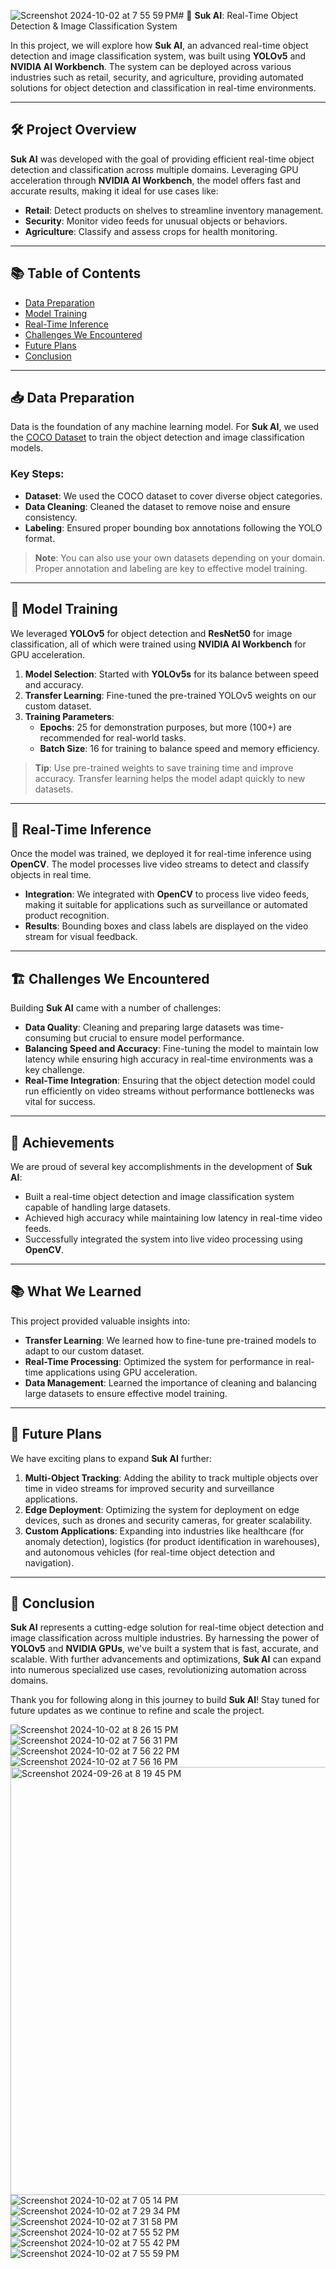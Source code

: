 ![Screenshot 2024-10-02 at 7 55 59 PM](https://github.com/user-attachments/assets/b141e064-bb44-4e29-a6ba-d8820e1b8e65)# 🚀 **Suk AI**: Real-Time Object Detection & Image Classification System

In this project, we will explore how **Suk AI**, an advanced real-time object detection and image classification system, was built using **YOLOv5** and **NVIDIA AI Workbench**. The system can be deployed across various industries such as retail, security, and agriculture, providing automated solutions for object detection and classification in real-time environments.

---

## 🛠️ **Project Overview**

**Suk AI** was developed with the goal of providing efficient real-time object detection and classification across multiple domains. Leveraging GPU acceleration through **NVIDIA AI Workbench**, the model offers fast and accurate results, making it ideal for use cases like:

- **Retail**: Detect products on shelves to streamline inventory management.
- **Security**: Monitor video feeds for unusual objects or behaviors.
- **Agriculture**: Classify and assess crops for health monitoring.

---

## 📚 **Table of Contents**
- [Data Preparation](#data-preparation)
- [Model Training](#model-training)
- [Real-Time Inference](#real-time-inference)
- [Challenges We Encountered](#challenges-we-encountered)
- [Future Plans](#future-plans)
- [Conclusion](#conclusion)

---

## 📥 **Data Preparation**

Data is the foundation of any machine learning model. For **Suk AI**, we used the [COCO Dataset](https://cocodataset.org/) to train the object detection and image classification models.

### Key Steps:
- **Dataset**: We used the COCO dataset to cover diverse object categories.
- **Data Cleaning**: Cleaned the dataset to remove noise and ensure consistency.
- **Labeling**: Ensured proper bounding box annotations following the YOLO format.

> **Note**: You can also use your own datasets depending on your domain. Proper annotation and labeling are key to effective model training.

---

## 🔧 **Model Training**

We leveraged **YOLOv5** for object detection and **ResNet50** for image classification, all of which were trained using **NVIDIA AI Workbench** for GPU acceleration.

1. **Model Selection**: Started with **YOLOv5s** for its balance between speed and accuracy.
2. **Transfer Learning**: Fine-tuned the pre-trained YOLOv5 weights on our custom dataset.
3. **Training Parameters**:
   - **Epochs**: 25 for demonstration purposes, but more (100+) are recommended for real-world tasks.
   - **Batch Size**: 16 for training to balance speed and memory efficiency.

> **Tip**: Use pre-trained weights to save training time and improve accuracy. Transfer learning helps the model adapt quickly to new datasets.

---

## 🎥 **Real-Time Inference**

Once the model was trained, we deployed it for real-time inference using **OpenCV**. The model processes live video streams to detect and classify objects in real time.

- **Integration**: We integrated with **OpenCV** to process live video feeds, making it suitable for applications such as surveillance or automated product recognition.
- **Results**: Bounding boxes and class labels are displayed on the video stream for visual feedback.

---

## 🏗️ **Challenges We Encountered**

Building **Suk AI** came with a number of challenges:
- **Data Quality**: Cleaning and preparing large datasets was time-consuming but crucial to ensure model performance.
- **Balancing Speed and Accuracy**: Fine-tuning the model to maintain low latency while ensuring high accuracy in real-time environments was a key challenge.
- **Real-Time Integration**: Ensuring that the object detection model could run efficiently on video streams without performance bottlenecks was vital for success.

---

## 🎉 **Achievements**

We are proud of several key accomplishments in the development of **Suk AI**:
- Built a real-time object detection and image classification system capable of handling large datasets.
- Achieved high accuracy while maintaining low latency in real-time video feeds.
- Successfully integrated the system into live video processing using **OpenCV**.

---

## 📚 **What We Learned**

This project provided valuable insights into:
- **Transfer Learning**: We learned how to fine-tune pre-trained models to adapt to our custom dataset.
- **Real-Time Processing**: Optimized the system for performance in real-time applications using GPU acceleration.
- **Data Management**: Learned the importance of cleaning and balancing large datasets to ensure effective model training.

---

## 🚀 **Future Plans**

We have exciting plans to expand **Suk AI** further:
1. **Multi-Object Tracking**: Adding the ability to track multiple objects over time in video streams for improved security and surveillance applications.
2. **Edge Deployment**: Optimizing the system for deployment on edge devices, such as drones and security cameras, for greater scalability.
3. **Custom Applications**: Expanding into industries like healthcare (for anomaly detection), logistics (for product identification in warehouses), and autonomous vehicles (for real-time object detection and navigation).

---

## 🎯 **Conclusion**

**Suk AI** represents a cutting-edge solution for real-time object detection and image classification across multiple industries. By harnessing the power of **YOLOv5** and **NVIDIA GPUs**, we've built a system that is fast, accurate, and scalable. With further advancements and optimizations, **Suk AI** can expand into numerous specialized use cases, revolutionizing automation across domains.

Thank you for following along in this journey to build **Suk AI**! Stay tuned for future updates as we continue to refine and scale the project.

<img src="https://github.com/user-attachments/assets/91759712-495e-4941-b466-c6c59ac6fa01" alt="Screenshot 2024-10-02 at 8 26 15 PM">
<img src="https://github.com/user-attachments/assets/ab716270-8e71-4313-8484-4fccd85feffb" alt="Screenshot 2024-10-02 at 7 56 31 PM">
<img src="https://github.com/user-attachments/assets/fbc8c890-4c60-453b-8f20-4e2e9e62244f" alt="Screenshot 2024-10-02 at 7 56 22 PM">
<img src="https://github.com/user-attachments/assets/d2a69346-6190-4240-91b2-f4b0a2be134c" alt="Screenshot 2024-10-02 at 7 56 16 PM">
<img width="685" src="https://github.com/user-attachments/assets/1136c028-4254-4e01-830b-f57b5d2a4794" alt="Screenshot 2024-09-26 at 8 19 45 PM">
<img src="https://github.com/user-attachments/assets/17c00334-1553-4164-8397-a073299d1850" alt="Screenshot 2024-10-02 at 7 05 14 PM">
<img src="https://github.com/user-attachments/assets/6905fedd-8ae0-4192-9a83-c562339e8c42" alt="Screenshot 2024-10-02 at 7 29 34 PM">
<img src="https://github.com/user-attachments/assets/ee84c698-c56a-4b29-a91d-c71613bda290" alt="Screenshot 2024-10-02 at 7 31 58 PM">
<img src="https://github.com/user-attachments/assets/0ec354ed-f23d-4fc0-aeab-a9efc8f79a48" alt="Screenshot 2024-10-02 at 7 55 52 PM">
<img src="https://github.com/user-attachments/assets/a1a180cf-1bce-4883-b729-cf52d6c06b16" alt="Screenshot 2024-10-02 at 7 55 42 PM">
<img src="https://github.com/user-attachments/assets/7264d29e-4226-4a42-9b74-64c297a804db" alt="Screenshot 2024-10-02 at 7 55 59 PM">





